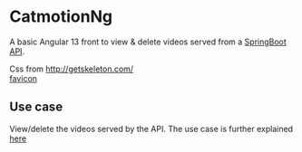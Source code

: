 # CatmotionNg

A basic Angular 13 front to view & delete videos served from a [SpringBoot API](https://github.com/polmic/catmotion-sb).

Css from http://getskeleton.com/    
[favicon](https://www.favicon.cc/?action=icon&file_id=422699)

## Use case

View/delete the videos served by the API.
The use case is further explained [here](https://github.com/polmic/catmotion-sb/blob/master/Readme.md)

